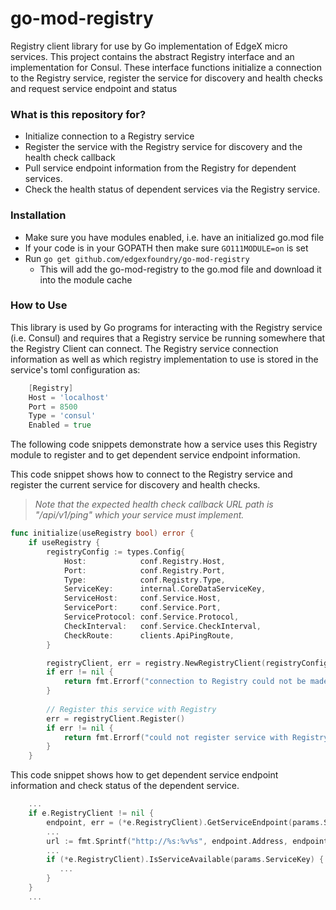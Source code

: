 # go-mod-registry
Registry client library for use by Go implementation of EdgeX micro services.  This project contains the abstract Registry interface and an implementation for Consul. These interface functions initialize a connection to the Registry service, register the service for discovery and  health checks and request service endpoint and status

### What is this repository for? ###
* Initialize connection to a Registry service
* Register the service with the Registry service for discovery and the health check callback
* Pull service endpoint information from the Registry for dependent services.
* Check the health status of dependent services via the Registry service.

### Installation ###
* Make sure you have modules enabled, i.e. have an initialized  go.mod file 
* If your code is in your GOPATH then make sure ```GO111MODULE=on``` is set
* Run ```go get github.com/edgexfoundry/go-mod-registry```
    * This will add the go-mod-registry to the go.mod file and download it into the module cache
    
### How to Use ###
This library is used by Go programs for interacting with the Registry service (i.e. Consul) and requires that a Registry service be running somewhere that the Registry Client can connect.  The Registry service connection information as well as which registry implementation to use is stored in the service's toml configuration as:

```go
    [Registry]
    Host = 'localhost'
    Port = 8500
    Type = 'consul'
    Enabled = true
```

The following code snippets demonstrate how a service uses this Registry module to register and to get dependent service endpoint information.

This code snippet shows how to connect to the Registry service and register the current service for discovery and health checks. 

> *Note that the expected health check callback URL path is "/api/v1/ping" which your service must implement.* 

```go
func initialize(useRegistry bool) error {
    if useRegistry {
        registryConfig := types.Config{
            Host:            conf.Registry.Host,
            Port:            conf.Registry.Port,
            Type:            conf.Registry.Type,
            ServiceKey:      internal.CoreDataServiceKey,
            ServiceHost:     conf.Service.Host,
            ServicePort:     conf.Service.Port,
            ServiceProtocol: conf.Service.Protocol,
            CheckInterval:   conf.Service.CheckInterval,
            CheckRoute:      clients.ApiPingRoute,
        }

        registryClient, err = registry.NewRegistryClient(registryConfig)
    	if err != nil {
    		return fmt.Errorf("connection to Registry could not be made: %v", err.Error())
    	}
    
    	// Register this service with Registry
    	err = registryClient.Register()
    	if err != nil {
    		return fmt.Errorf("could not register service with Registry: %v", err.Error())
    	}
    }
```

This code snippet shows how to get dependent service endpoint information and check status of the dependent service.

```go
    ...
    if e.RegistryClient != nil {
	    endpoint, err = (*e.RegistryClient).GetServiceEndpoint(params.ServiceKey)
	    ...
        url := fmt.Sprintf("http://%s:%v%s", endpoint.Address, endpoint.Port, params.Path)
        ...
        if (*e.RegistryClient).IsServiceAvailable(params.ServiceKey) {
           ...
        }
    } 
    ...
```